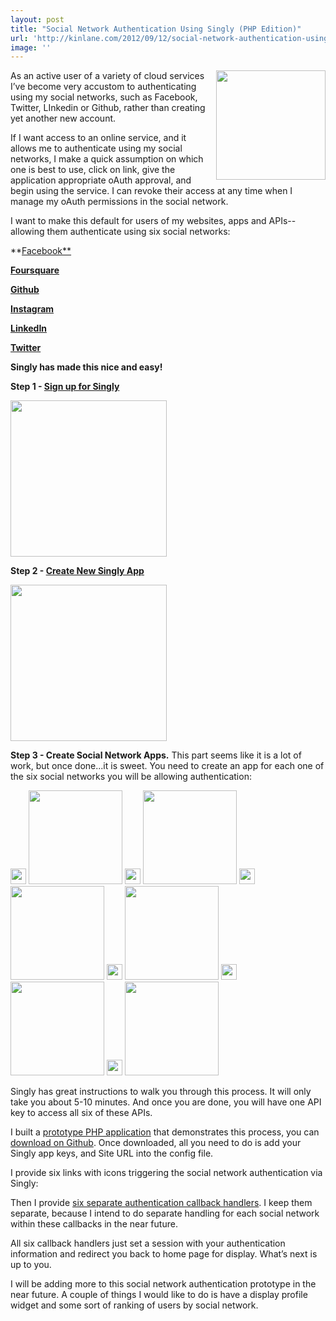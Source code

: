 ```yaml
---
layout: post
title: "Social Network Authentication Using Singly (PHP Edition)"
url: 'http://kinlane.com/2012/09/12/social-network-authentication-using-singly-php-edition/'
image: ''
---
```


[<img class="c1" src="https://s3.amazonaws.com/kinlane-productions/singly/singly-twitter-linkedin-github-facebook-authentication.png" alt="" width="175" align="right" />][1]

As an active user of a variety of cloud services I’ve become very accustom to authenticating using my social networks, such as Facebook, Twitter, LInkedin or Github, rather than creating yet another new account.

If I want access to an online service, and it allows me to authenticate using my social networks, I make a quick assumption on which one is best to use, click on link, give the application appropriate oAuth approval, and begin using the service. I can revoke their access at any time when I manage my oAuth permissions in the social network.

I want to make this default for users of my websites, apps and APIs--allowing them authenticate using six social networks:

**[Facebook**][2]

**[Foursquare][3]**

**[Github][4]**

**[Instagram][5]**

**[LinkedIn][7]**

**[Twitter][8]**

**Singly has made this nice and easy!**

**Step 1 - [Sign up for Singly][9]**

[<img class="c4" src="https://s3.amazonaws.com/kinlane-productions/singly/Singly-Sign-Up.png" alt="" width="250" />][9]

**Step 2 - [Create New Singly App][10]**

[<img class="c4" src="https://s3.amazonaws.com/kinlane-productions/singly/Singly-Create-New-App.png" alt="" width="250" />][10]

**Step 3 - Create Social Network Apps.** This part seems like it is a lot of work, but once done...it is sweet. You need to create an app for each one of the six social networks you will be allowing authentication:

<img src="https://s3.amazonaws.com/kinlane-productions/icons/facebook.png" alt="" width="25" />

<img src="https://s3.amazonaws.com/kinlane-productions/singly/Singly-Facebook-New-App.png" alt="" width="150" />

<img src="https://s3.amazonaws.com/kinlane-productions/icons/foursquare.png" alt="" width="25" />

<img src="https://s3.amazonaws.com/kinlane-productions/singly/Singly-Foursquare-New-App.png" alt="" width="150" />

<img src="https://s3.amazonaws.com/kinlane-productions/icons/github.png" alt="" width="25" />

<img src="https://s3.amazonaws.com/kinlane-productions/singly/Singly-Github-New-App.png" alt="" width="150" />

<img src="https://s3.amazonaws.com/kinlane-productions/icons/instagram.png" alt="" width="25" />

<img src="https://s3.amazonaws.com/kinlane-productions/singly/Singly-Instagram-New-App.png" alt="" width="150" />

<img src="https://s3.amazonaws.com/kinlane-productions/icons/linkedin.png" alt="" width="25" />

<img src="https://s3.amazonaws.com/kinlane-productions/singly/Singly-LinkedIn-New-App.png" alt="" width="150" />

<img src="https://s3.amazonaws.com/kinlane-productions/icons/twitter-2.png" alt="" width="25" />

<img src="https://s3.amazonaws.com/kinlane-productions/singly/Singly-Twitter-New-App.png" alt="" width="150" />

Singly has great instructions to walk you through this process. It will only take you about 5-10 minutes. And once you are done, you will have one API key to access all six of these APIs.

I built a [prototype PHP application][11] that demonstrates this process, you can [download on Github][12]. Once downloaded, all you need to do is add your Singly app keys, and Site URL into the config file.

I provide six links with icons triggering the social network authentication via Singly:

Then I provide [six separate authentication callback handlers][13]. I keep them separate, because I intend to do separate handling for each social network within these callbacks in the near future.

All six callback handlers just set a session with your authentication information and redirect you back to home page for display. What’s next is up to you.

I will be adding more to this social network authentication prototype in the near future. A couple of things I would like to do is have a display profile widget and some sort of ranking of users by social network.

   [1]: http://www.singly.com/
   [2]: https://singly.com/docs/facebook (Facebook)
   [3]: https://singly.com/docs/foursquare (Foursquare)
   [4]: https://singly.com/docs/github (Github)
   [5]: https://singly.com/docs/instagram (Instagram)
   [6]: https://singly.com/docs/linkedin (LinkedIn)
   [7]: https://singly.com/docs/linkedin
   [8]: https://singly.com/docs/twitter (Twitter)
   [9]: https://singly.com/signup?section=header
   [10]: https://singly.com/apps/new
   [11]: http://singly-authentication.laneworks.net/
   [12]: https://github.com/kinlane/singly-social-authentication-php
   [13]: https://github.com/kinlane/singly-social-authentication-php/tree/master/auth
